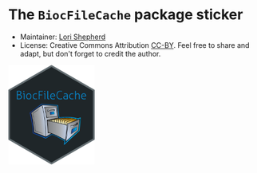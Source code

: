 # The `BiocFileCache` package sticker

* Maintainer: [Lori Shepherd](https://github.com/lshep/)
* License: Creative Commons Attribution
[CC-BY](https://creativecommons.org/licenses/by/2.0/). Feel free to
share and adapt, but don't forget to credit the author.

<img src=BiocFileCache.png height="200">